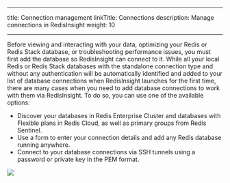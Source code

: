 
---
title: Connection management
linkTitle: Connections
description: Manage connections in RedisInsight
weight: 10

---

Before viewing and interacting with your data, optimizing your Redis or Redis Stack database, or troubleshooting performance issues, you must first add the database so RedisInsight can connect to it.
While all your local Redis or Redis Stack databases with the standalone connection type and without any authentication will be automatically identified and added to your list of database connections when RedisInsight launches for the first time, there are many cases when you need to add database connections to work with them via RedisInsight.
To do so, you can use one of the available options:

* Discover your databases in Redis Enterprise Cluster and databases with Flexible plans in Redis Cloud, as well as primary groups from Redis Sentinel.
* Use a form to enter your connection details and add any Redis database running anywhere.
* Connect to your database connections via SSH tunnels using a password or private key in the PEM format.

<img src="../../images/Databases.png">